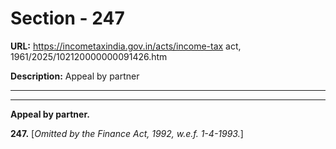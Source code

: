# Section - 247

**URL:** https://incometaxindia.gov.in/acts/income-tax act, 1961/2025/102120000000091426.htm

**Description:** Appeal by partner

---

****

**Appeal by partner.**

**247.** [_Omitted by the Finance Act, 1992, w.e.f. 1-4-1993._]